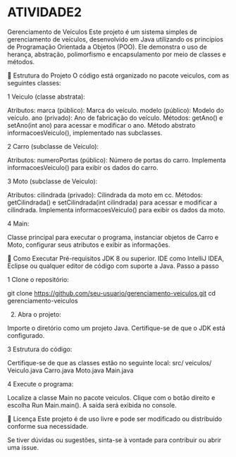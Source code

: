# ATIVIDADE2
Gerenciamento de Veículos
Este projeto é um sistema simples de gerenciamento de veículos, desenvolvido em Java utilizando os princípios de Programação Orientada a Objetos (POO). Ele demonstra o uso de herança, abstração, polimorfismo e encapsulamento por meio de classes e métodos.

📂 Estrutura do Projeto
O código está organizado no pacote veiculos, com as seguintes classes:

1 Veiculo (classe abstrata):

Atributos:
marca (público): Marca do veículo.
modelo (público): Modelo do veículo.
ano (privado): Ano de fabricação do veículo.
Métodos:
getAno() e setAno(int ano) para acessar e modificar o ano.
Método abstrato informacoesVeiculo(), implementado nas subclasses.

2 Carro (subclasse de Veiculo):

Atributos:
numeroPortas (público): Número de portas do carro.
Implementa informacoesVeiculo() para exibir os dados do carro.

3 Moto (subclasse de Veiculo):

Atributos:
cilindrada (privado): Cilindrada da moto em cc.
Métodos:
getCilindrada() e setCilindrada(int cilindrada) para acessar e modificar a cilindrada.
Implementa informacoesVeiculo() para exibir os dados da moto.

4 Main:

Classe principal para executar o programa, instanciar objetos de Carro e Moto, configurar seus atributos e exibir as informações.

🚀 Como Executar
Pré-requisitos
JDK 8 ou superior.
IDE como IntelliJ IDEA, Eclipse ou qualquer editor de código com suporte a Java.
Passo a passo

1 Clone o repositório:

git clone https://github.com/seu-usuario/gerenciamento-veiculos.git
cd gerenciamento-veiculos

2. Abra o projeto:

Importe o diretório como um projeto Java.
Certifique-se de que o JDK está configurado.

3 Estrutura do código:

Certifique-se de que as classes estão no seguinte local:
src/
  veiculos/
    Veiculo.java
    Carro.java
    Moto.java
    Main.java
    
4 Execute o programa:

Localize a classe Main no pacote veiculos.
Clique com o botão direito e escolha Run Main.main().
A saída será exibida no console.

📜 Licença
Este projeto é de uso livre e pode ser modificado ou distribuído conforme sua necessidade.

Se tiver dúvidas ou sugestões, sinta-se à vontade para contribuir ou abrir uma issue.
